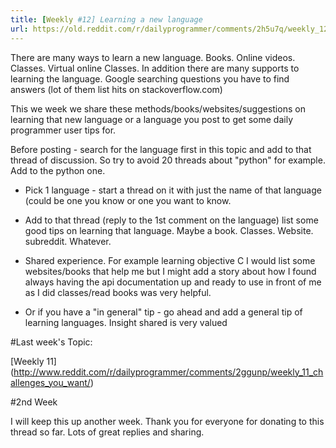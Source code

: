 ```yaml
---
title: [Weekly #12] Learning a new language
url: https://old.reddit.com/r/dailyprogrammer/comments/2h5u7q/weekly_12_learning_a_new_language/
---
```


There are many ways to learn a new language. Books. Online videos. Classes. Virtual online Classes. In addition there are many supports to learning the language. Google searching questions you have to find answers (lot of them list hits on stackoverflow.com)

This we week we share these methods/books/websites/suggestions on learning that new language or a language you post to get some daily programmer user tips for.

Before posting - search for the language first in this topic and add to that thread of discussion. So try to avoid 20 threads about "python" for example. Add to the python one.


* Pick 1 language - start a thread on it with just the name of that language (could be one you know or one you want to know.

* Add to that thread (reply to the 1st comment on the language) list some good tips on learning that language. Maybe a book. Classes. Website. subreddit. Whatever.

* Shared experience. For example learning objective C I would list some websites/books that help me but I might add a story about how I found always having the api documentation up and ready to use in front of me as I did classes/read books was very helpful.

* Or if you have a "in general" tip - go ahead and add a general tip of learning languages. Insight shared is very valued 

#Last week's Topic:

[Weekly 11] (http://www.reddit.com/r/dailyprogrammer/comments/2ggunp/weekly_11_challenges_you_want/)

#2nd Week

I will keep this up another week. Thank you for everyone for donating to this thread so far. Lots of great replies and sharing.
